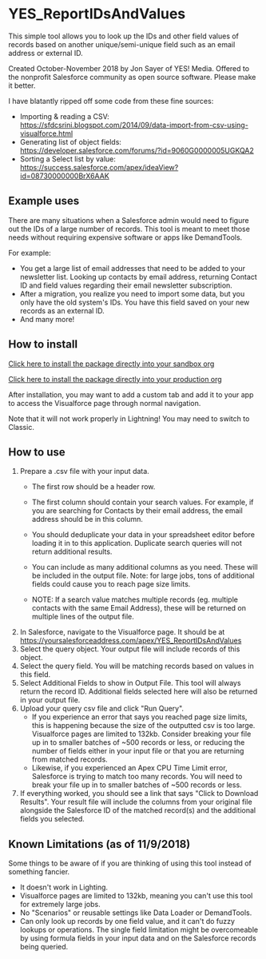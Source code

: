 # YES_ReportIDsAndValues
This simple tool allows you to look up the IDs and other field values of records based on another unique/semi-unique field such as an email address or external ID.

Created October-November 2018 by Jon Sayer of YES! Media. 
Offered to the nonprofit Salesforce community as open source software. Please make it better.

I have blatantly ripped off some code from these fine sources:
 - Importing & reading a CSV: 			https://sfdcsrini.blogspot.com/2014/09/data-import-from-csv-using-visualforce.html
 - Generating list of object fields: 	https://developer.salesforce.com/forums/?id=9060G0000005UGKQA2
 - Sorting a Select list by value: 		https://success.salesforce.com/apex/ideaView?id=08730000000BrX6AAK

## Example uses
There are many situations when a Salesforce admin would need to figure out the IDs of a large number of records. This tool is meant to meet those needs without requiring expensive software or apps like DemandTools.

For example:

- You get a large list of email addresses that need to be added to your newsletter list. Looking up contacts by email address, returning Contact ID and field values regarding their email newsletter subscription.
- After a migration, you realize you need to import some data, but you only have the old system's IDs. You have this field saved on your new records as an external ID. 
- And many more!

## How to install

[Click here to install the package directly into your sandbox org](https://test.salesforce.com/packaging/installPackage.apexp?p0=04t4D0000008xAv)

[Click here to install the package directly into your production org](https://login.salesforce.com/packaging/installPackage.apexp?p0=04t4D0000008xAv)

After installation, you may want to add a custom tab and add it to your app to access the Visualforce page through normal navigation.

Note that it will not work properly in Lightning! You may need to switch to Classic. 

## How to use
1. Prepare a .csv file with your input data.
   - The first row should be a header row.
   - The first column should contain your search values. For example, if you are searching for Contacts by their email address, the email address should be in this column.
   - You should deduplicate your data in your spreadsheet editor before loading it in to this application. Duplicate search queries will not return additional results.
   - You can include as many additional columns as you need. These will be included in the output file. Note: for large jobs, tons of additional fields could cause you to reach page size limits.
   
   - NOTE: If a search value matches multiple records (eg. multiple contacts with the same Email Address), these will be returned on multiple lines of the output file. 
2. In Salesforce, navigate to the Visualforce page. It should be at https://yoursalesforceaddress.com/apex/YES_ReportIDsAndValues
3. Select the query object. Your output file will include records of this object.
4. Select the query field. You will be matching records based on values in this field.
5. Select Additional Fields to show in Output File. This tool will always return the record ID. Additional fields selected here will also be returned in your output file.
6. Upload your query csv file and click "Run Query".
   - If you experience an error that says you reached page size limits, this is happening because the size of the outputted csv is too large. Visualforce pages are limited to 132kb. Consider breaking your file up in to smaller batches of ~500 records or less, or reducing the number of fields either in your input file or that you are returning from matched records. 
   - Likewise, if you experienced an Apex CPU Time Limit error, Salesforce is trying to match too many records. You will need to break your file up in to smaller batches of ~500 records or less.
7. If everything worked, you should see a link that says "Click to Download Results". Your result file will include the columns from your original file alongside the Salesforce ID of the matched record(s) and the additional fields you selected. 

## Known Limitations (as of 11/9/2018)

Some things to be aware of if you are thinking of using this tool instead of something fancier. 

- It doesn't work in Lighting.
- Visualforce pages are limited to 132kb, meaning you can't use this tool for extremely large jobs.
- No "Scenarios" or reusable settings like Data Loader or DemandTools.
- Can only look up records by one field value, and it can't do fuzzy lookups or operations. The single field limitation might be overcomeable by using formula fields in your input data and on the Salesforce records being queried.
